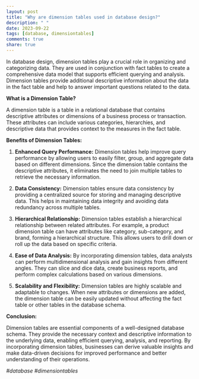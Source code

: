```yaml
---
layout: post
title: "Why are dimension tables used in database design?"
description: " "
date: 2023-09-22
tags: [database, dimensiontables]
comments: true
share: true
---
```


In database design, dimension tables play a crucial role in organizing and categorizing data. They are used in conjunction with fact tables to create a comprehensive data model that supports efficient querying and analysis. Dimension tables provide additional descriptive information about the data in the fact table and help to answer important questions related to the data.

**What is a Dimension Table?**

A dimension table is a table in a relational database that contains descriptive attributes or dimensions of a business process or transaction. These attributes can include various categories, hierarchies, and descriptive data that provides context to the measures in the fact table.

**Benefits of Dimension Tables:**

1. **Enhanced Query Performance:** Dimension tables help improve query performance by allowing users to easily filter, group, and aggregate data based on different dimensions. Since the dimension table contains the descriptive attributes, it eliminates the need to join multiple tables to retrieve the necessary information.

2. **Data Consistency:** Dimension tables ensure data consistency by providing a centralized source for storing and managing descriptive data. This helps in maintaining data integrity and avoiding data redundancy across multiple tables.

3. **Hierarchical Relationship:** Dimension tables establish a hierarchical relationship between related attributes. For example, a product dimension table can have attributes like category, sub-category, and brand, forming a hierarchical structure. This allows users to drill down or roll up the data based on specific criteria.

4. **Ease of Data Analysis:** By incorporating dimension tables, data analysts can perform multidimensional analysis and gain insights from different angles. They can slice and dice data, create business reports, and perform complex calculations based on various dimensions.

5. **Scalability and Flexibility:** Dimension tables are highly scalable and adaptable to changes. When new attributes or dimensions are added, the dimension table can be easily updated without affecting the fact table or other tables in the database schema.

**Conclusion:**

Dimension tables are essential components of a well-designed database schema. They provide the necessary context and descriptive information to the underlying data, enabling efficient querying, analysis, and reporting. By incorporating dimension tables, businesses can derive valuable insights and make data-driven decisions for improved performance and better understanding of their operations.

*#database #dimensiontables*